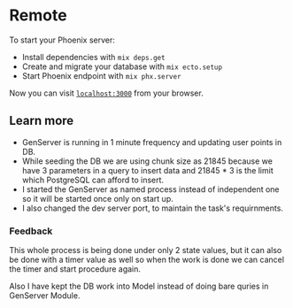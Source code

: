 # Remote

To start your Phoenix server:

  * Install dependencies with `mix deps.get`
  * Create and migrate your database with `mix ecto.setup`
  * Start Phoenix endpoint with `mix phx.server`

Now you can visit [`localhost:3000`](http://localhost:3000) from your browser.

## Learn more

 - GenServer is running in 1 minute frequency and updating user points in DB.
 - While seeding the DB we are using chunk size as 21845 because we have 3 parameters in a query to insert data and 21845 * 3 is the limit which PostgreSQL can afford to insert.
 - I started the GenServer as named process instead of independent one so it will be started once only on start up.
 - I also changed the dev server port, to maintain the task's requirnments.

### Feedback

This whole process is being done under only 2 state values, but it can also be done with a timer value as well so when the work is done we can cancel the timer and start procedure again.

Also I have kept the DB work into Model instead of doing bare quries in GenServer Module.



